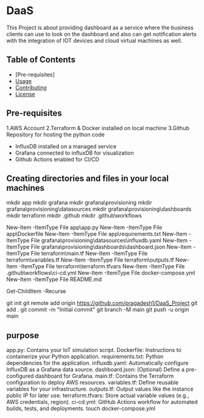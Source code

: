 # DaaS
This Project is about providing dashboard as a service where the business clients can use to look on the dashboard and also can get notification alerts with the integration of IOT devices and cloud virtual machines as well.

## Table of Contents
- [Pre-requisites]
- [Usage](#usage)
- [Contributing](#contributing)
- [License](#license)

## Pre-requisites
1.AWS Account 
2.Terraform & Docker installed on local machine
3.Github Repository for hosting the python code

- InfluxDB installed on a managed service
- Grafana connected to influxDB for visualization
- Github Actions enabled for CI/CD

## Creating directories and files in your local machines
mkdir app
mkdir grafana
mkdir grafana\provisioning
mkdir grafana\provisioning\datasources
mkdir grafana\provisioning\dashboards
mkdir terraform
mkdir .github
mkdir .github\workflows

New-Item -ItemType File app\app.py
New-Item -ItemType File app\Dockerfile
New-Item -ItemType File app\requirements.txt
New-Item -ItemType File grafana\provisioning\datasources\influxdb.yaml
New-Item -ItemType File grafana\provisioning\dashboards\dashboard.json
New-Item -ItemType File terraform\main.tf
New-Item -ItemType File terraform\variables.tf
New-Item -ItemType File terraform\outputs.tf
New-Item -ItemType File terraform\terraform.tfvars
New-Item -ItemType File .github\workflows\ci-cd.yml
New-Item -ItemType File docker-compose.yml
New-Item -ItemType File README.md

Get-ChildItem -Recurse

git init
git remote add origin https://github.com/pragadesh1/DaaS_Project
git add .
git commit -m "Initial commit"
git branch -M main
git push -u origin main

## purpose
app.py: Contains your IoT simulation script.
Dockerfile: Instructions to containerize your Python application.
requirements.txt: Python dependencies for the application.
influxdb.yaml: Automatically configure InfluxDB as a Grafana data source.
dashboard.json: (Optional) Define a pre-configured dashboard for Grafana.
main.tf: Contains the Terraform configuration to deploy AWS resources.
variables.tf: Define reusable variables for your infrastructure.
outputs.tf: Output values like the instance public IP for later use.
terraform.tfvars: Store actual variable values (e.g., AWS credentials, region).
ci-cd.yml: GitHub Actions workflow for automated builds, tests, and deployments.
touch docker-compose.yml
